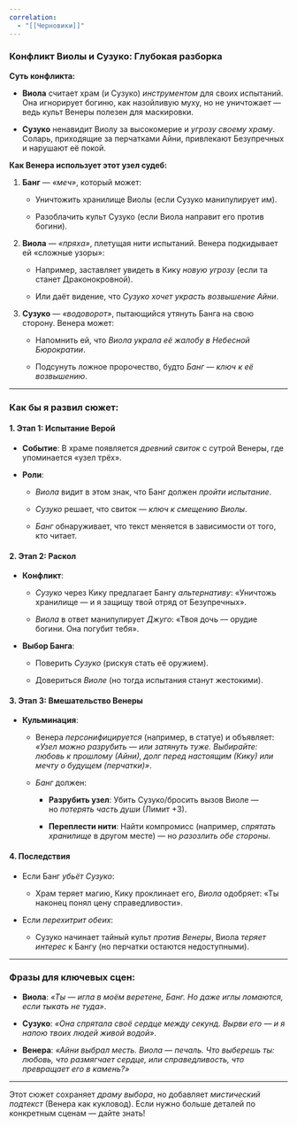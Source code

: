 ```yaml
---
correlation:
  - "[[Черновики]]"
---
```

### **Конфликт Виолы и Сузуко: Глубокая разборка**

**Суть конфликта:**

- **Виола** считает храм (и Сузуко) _инструментом_ для своих испытаний. Она игнорирует богиню, как назойливую муху, но не уничтожает — ведь культ Венеры полезен для маскировки.
    
- **Сузуко** ненавидит Виолу за высокомерие и _угрозу своему храму_. Соларь, приходящие за перчатками Айни, привлекают Безупречных и нарушают её покой.
    

**Как Венера использует этот узел судеб:**

1. **Банг** — _«меч»_, который может:
    
    - Уничтожить хранилище Виолы (если Сузуко манипулирует им).
        
    - Разоблачить культ Сузуко (если Виола направит его против богини).
        
2. **Виола** — _«пряха»_, плетущая нити испытаний. Венера подкидывает ей «сложные узоры»:
    
    - Например, заставляет увидеть в Кику _новую угрозу_ (если та станет Драконокровной).
        
    - Или даёт видение, что _Сузуко хочет украсть возвышение Айни_.
        
3. **Сузуко** — _«водоворот»_, пытающийся утянуть Банга на свою сторону. Венера может:
    
    - Напомнить ей, что _Виола украла её жалобу в Небесной Бюрократии_.
        
    - Подсунуть ложное пророчество, будто _Банг — ключ к её возвышению_.
        

---

### **Как бы я развил сюжет:**

#### **1. Этап 1: Испытание Верой**

- **Событие**: В храме появляется _древний свиток_ с сутрой Венеры, где упоминается «узел трёх».
    
- **Роли**:
    
    - _Виола_ видит в этом знак, что Банг должен _пройти испытание_.
        
    - _Сузуко_ решает, что свиток — _ключ к смещению Виолы_.
        
    - _Банг_ обнаруживает, что текст меняется в зависимости от того, кто читает.
        

#### **2. Этап 2: Раскол**

- **Конфликт**:
    
    - _Сузуко_ через Кику предлагает Бангу _альтернативу_: «Уничтожь хранилище — и я защищу твой отряд от Безупречных».
        
    - _Виола_ в ответ манипулирует _Джуго_: «Твоя дочь — орудие богини. Она погубит тебя».
        
- **Выбор Банга**:
    
    - Поверить _Сузуко_ (рискуя стать её оружием).
        
    - Довериться _Виоле_ (но тогда испытания станут жестокими).
        

#### **3. Этап 3: Вмешательство Венеры**

- **Кульминация**:
    
    - Венера _персонифицируется_ (например, в статуе) и объявляет:  
        _«Узел можно разрубить — или затянуть туже. Выбирайте: любовь к прошлому (Айни), долг перед настоящим (Кику) или мечту о будущем (перчатки)»_.
        
    - _Банг_ должен:
        
        - **Разрубить узел**: Убить Сузуко/бросить вызов Виоле — но _потерять часть души_ (Лимит +3).
            
        - **Переплести нити**: Найти компромисс (например, _спрятать хранилище_ в другом месте) — но _разозлить обе стороны_.
            

#### **4. Последствия**

- Если Банг _убьёт Сузуко_:
    
    - Храм теряет магию, Кику проклинает его, _Виола_ одобряет: «Ты наконец понял цену справедливости».
        
- Если _перехитрит обеих_:
    
    - Сузуко начинает тайный культ _против Венеры_, Виола _теряет интерес_ к Бангу (но перчатки остаются недоступными).
        

---

### **Фразы для ключевых сцен:**

- **Виола**: _«Ты — игла в моём веретене, Банг. Но даже иглы ломаются, если тыкать не туда»_.
    
- **Сузуко**: _«Она спрятала своё сердце между секунд. Вырви его — и я напою твоих людей живой водой»_.
    
- **Венера**: _«Айни выбрал месть. Виола — печаль. Что выберешь ты: любовь, что размягчает сердце, или справедливость, что превращает его в камень?»_
    

---

Этот сюжет сохраняет _драму выбора_, но добавляет _мистический подтекст_ (Венера как кукловод). Если нужно больше деталей по конкретным сценам — дайте знать!